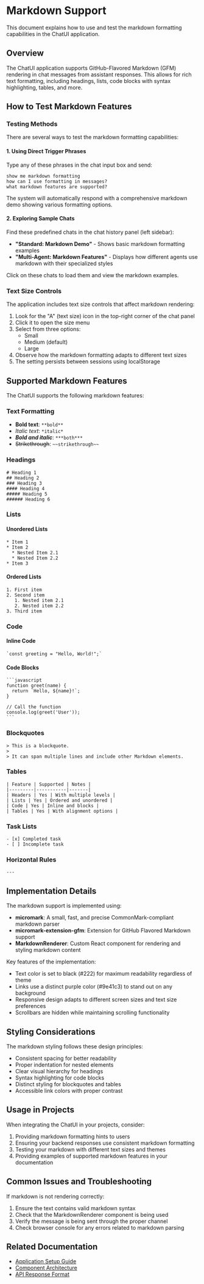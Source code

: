 # Markdown Support

This document explains how to use and test the markdown formatting capabilities in the ChatUI application.

## Overview

The ChatUI application supports GitHub-Flavored Markdown (GFM) rendering in chat messages from assistant responses. This allows for rich text formatting, including headings, lists, code blocks with syntax highlighting, tables, and more.

## How to Test Markdown Features

### Testing Methods

There are several ways to test the markdown formatting capabilities:

#### 1. Using Direct Trigger Phrases

Type any of these phrases in the chat input box and send:
```
show me markdown formatting
how can I use formatting in messages?
what markdown features are supported?
```

The system will automatically respond with a comprehensive markdown demo showing various formatting options.

#### 2. Exploring Sample Chats

Find these predefined chats in the chat history panel (left sidebar):
- **"Standard: Markdown Demo"** - Shows basic markdown formatting examples
- **"Multi-Agent: Markdown Features"** - Displays how different agents use markdown with their specialized styles

Click on these chats to load them and view the markdown examples.

### Text Size Controls

The application includes text size controls that affect markdown rendering:

1. Look for the "A" (text size) icon in the top-right corner of the chat panel
2. Click it to open the size menu
3. Select from three options:
   - Small
   - Medium (default)
   - Large
4. Observe how the markdown formatting adapts to different text sizes
5. The setting persists between sessions using localStorage

## Supported Markdown Features

The ChatUI supports the following markdown features:

### Text Formatting
- **Bold text**: `**bold**`
- *Italic text*: `*italic*`
- ***Bold and italic***: `***both***`
- ~~Strikethrough~~: `~~strikethrough~~`

### Headings
```
# Heading 1
## Heading 2
### Heading 3
#### Heading 4
##### Heading 5
###### Heading 6
```

### Lists

#### Unordered Lists
```
* Item 1
* Item 2
  * Nested Item 2.1
  * Nested Item 2.2
* Item 3
```

#### Ordered Lists
```
1. First item
2. Second item
   1. Nested item 2.1
   2. Nested item 2.2
3. Third item
```

### Code

#### Inline Code
```
`const greeting = "Hello, World!";`
```

#### Code Blocks
````
```javascript
function greet(name) {
  return `Hello, ${name}!`;
}

// Call the function
console.log(greet('User'));
```
````

### Blockquotes
```
> This is a blockquote.
> 
> It can span multiple lines and include other Markdown elements.
```

### Tables
```
| Feature | Supported | Notes |
|---------|-----------|-------|
| Headers | Yes | With multiple levels |
| Lists | Yes | Ordered and unordered |
| Code | Yes | Inline and blocks |
| Tables | Yes | With alignment options |
```

### Task Lists
```
- [x] Completed task
- [ ] Incomplete task
```

### Horizontal Rules
```
---
```

## Implementation Details

The markdown support is implemented using:

- **micromark**: A small, fast, and precise CommonMark-compliant markdown parser
- **micromark-extension-gfm**: Extension for GitHub Flavored Markdown support
- **MarkdownRenderer**: Custom React component for rendering and styling markdown content

Key features of the implementation:

- Text color is set to black (#222) for maximum readability regardless of theme
- Links use a distinct purple color (#9e41c3) to stand out on any background
- Responsive design adapts to different screen sizes and text size preferences
- Scrollbars are hidden while maintaining scrolling functionality

## Styling Considerations

The markdown styling follows these design principles:

- Consistent spacing for better readability
- Proper indentation for nested elements
- Clear visual hierarchy for headings
- Syntax highlighting for code blocks
- Distinct styling for blockquotes and tables
- Accessible link colors with proper contrast

## Usage in Projects

When integrating the ChatUI in your projects, consider:

1. Providing markdown formatting hints to users
2. Ensuring your backend responses use consistent markdown formatting
3. Testing your markdown with different text sizes and themes
4. Providing examples of supported markdown features in your documentation

## Common Issues and Troubleshooting

If markdown is not rendering correctly:

1. Ensure the text contains valid markdown syntax
2. Check that the MarkdownRenderer component is being used
3. Verify the message is being sent through the proper channel
4. Check browser console for any errors related to markdown parsing

## Related Documentation

- [Application Setup Guide](../getting-started.md)
- [Component Architecture](../../architecture/components.md)
- [API Response Format](../../api/responses.md) 